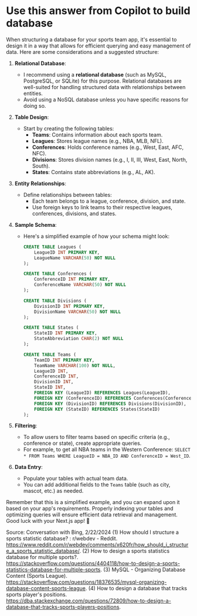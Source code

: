 # Use this answer from Copilot to build database

When structuring a database for your sports team app, it's essential to design it in a way that allows for efficient querying and easy management of data. Here are some considerations and a suggested structure:

1. **Relational Database**:

   - I recommend using a **relational database** (such as MySQL, PostgreSQL, or SQLite) for this purpose. Relational databases are well-suited for handling structured data with relationships between entities.
   - Avoid using a NoSQL database unless you have specific reasons for doing so.

2. **Table Design**:

   - Start by creating the following tables:
     - **Teams**: Contains information about each sports team.
     - **Leagues**: Stores league names (e.g., NBA, MLB, NFL).
     - **Conferences**: Holds conference names (e.g., West, East, AFC, NFC).
     - **Divisions**: Stores division names (e.g., I, II, III, West, East, North, South).
     - **States**: Contains state abbreviations (e.g., AL, AK).

3. **Entity Relationships**:

   - Define relationships between tables:
     - Each team belongs to a league, conference, division, and state.
     - Use foreign keys to link teams to their respective leagues, conferences, divisions, and states.

4. **Sample Schema**:

   - Here's a simplified example of how your schema might look:

     ```sql
     CREATE TABLE Leagues (
         LeagueID INT PRIMARY KEY,
         LeagueName VARCHAR(50) NOT NULL
     );

     CREATE TABLE Conferences (
         ConferenceID INT PRIMARY KEY,
         ConferenceName VARCHAR(50) NOT NULL
     );

     CREATE TABLE Divisions (
         DivisionID INT PRIMARY KEY,
         DivisionName VARCHAR(50) NOT NULL
     );

     CREATE TABLE States (
         StateID INT PRIMARY KEY,
         StateAbbreviation CHAR(2) NOT NULL
     );

     CREATE TABLE Teams (
         TeamID INT PRIMARY KEY,
         TeamName VARCHAR(100) NOT NULL,
         LeagueID INT,
         ConferenceID INT,
         DivisionID INT,
         StateID INT,
         FOREIGN KEY (LeagueID) REFERENCES Leagues(LeagueID),
         FOREIGN KEY (ConferenceID) REFERENCES Conferences(ConferenceID),
         FOREIGN KEY (DivisionID) REFERENCES Divisions(DivisionID),
         FOREIGN KEY (StateID) REFERENCES States(StateID)
     );
     ```

5. **Filtering**:

   - To allow users to filter teams based on specific criteria (e.g., conference or state), create appropriate queries.
   - For example, to get all NBA teams in the Western Conference: `SELECT * FROM Teams WHERE LeagueID = NBA_ID AND ConferenceID = West_ID`.

6. **Data Entry**:
   - Populate your tables with actual team data.
   - You can add additional fields to the `Teams` table (such as city, mascot, etc.) as needed.

Remember that this is a simplified example, and you can expand upon it based on your app's requirements. Properly indexing your tables and optimizing queries will ensure efficient data retrieval and management. Good luck with your Next.js app! 🚀

Source: Conversation with Bing, 2/22/2024
(1) How should I structure a sports statistic database? : r/webdev - Reddit. https://www.reddit.com/r/webdev/comments/x620fr/how_should_i_structure_a_sports_statistic_database/.
(2) How to design a sports statistics database for multiple sports?. https://stackoverflow.com/questions/4404118/how-to-design-a-sports-statistics-database-for-multiple-sports.
(3) MySQL - Organizing Database Content (Sports League). https://stackoverflow.com/questions/18376535/mysql-organizing-database-content-sports-league.
(4) How to design a database that tracks sports player's positions. https://dba.stackexchange.com/questions/72809/how-to-design-a-database-that-tracks-sports-players-positions.
